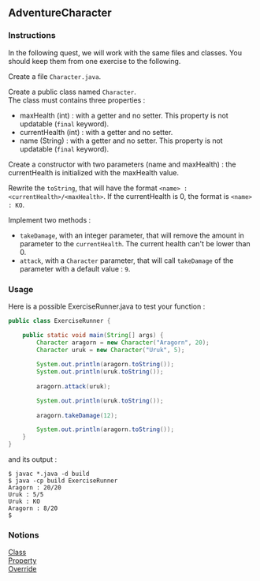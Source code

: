## AdventureCharacter

### Instructions

In the following quest, we will work with the same files and classes. You should keep them from one exercise to the following.

Create a file `Character.java`.

Create a public class named `Character`.  
The class must contains three properties : 
* maxHealth (int) : with a getter and no setter. This property is not updatable (`final` keyword).
* currentHealth (int) : with a getter and no setter.
* name (String) : with a getter and no setter. This property is not updatable (`final` keyword).

Create a constructor with two parameters (name and maxHealth) : the currentHealth is initialized with the maxHealth value.

Rewrite the `toString`, that will have the format `<name> : <currentHealth>/<maxHealth>`. If the currentHealth is 0, the format is `<name> : KO`.

Implement two methods : 
* `takeDamage`, with an integer parameter, that will remove the amount in parameter to the `currentHealth`. The current health can't be lower than 0.
* `attack`, with a `Character` parameter, that will call `takeDamage` of the parameter with a default value : `9`.

### Usage

Here is a possible ExerciseRunner.java to test your function :

```java
public class ExerciseRunner {

    public static void main(String[] args) {
        Character aragorn = new Character("Aragorn", 20);
        Character uruk = new Character("Uruk", 5);
        
        System.out.println(aragorn.toString());
        System.out.println(uruk.toString());
        
        aragorn.attack(uruk);

        System.out.println(uruk.toString());
        
        aragorn.takeDamage(12);

        System.out.println(aragorn.toString());
    }
}
```

and its output :
```shell
$ javac *.java -d build
$ java -cp build ExerciseRunner 
Aragorn : 20/20
Uruk : 5/5
Uruk : KO
Aragorn : 8/20
$ 
```

### Notions
[Class](https://docs.oracle.com/javase/tutorial/java/javaOO/classdecl.html)  
[Property](https://docs.oracle.com/javase/tutorial/java/javaOO/variables.html)  
[Override](https://docs.oracle.com/javase/tutorial/java/IandI/override.html)  
